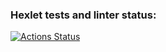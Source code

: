 ### Hexlet tests and linter status:
[![Actions Status](https://github.com/Burdina-Oksana/qa-engineer-project-84/actions/workflows/hexlet-check.yml/badge.svg)](https://github.com/Burdina-Oksana/qa-engineer-project-84/actions)